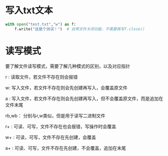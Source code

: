 # 写入txt文本

```python
with open("test.txt","w") as f:
    f.write("这是个测试！")  # 自带文件关闭功能，不需要再写f.close()
```



# 读写模式

要了解文件读写模式，需要了解几种模式的区别，以及对应指针

r :  读取文件，若文件不存在则会报错

w:  写入文件，若文件不存在则会先创建再写入，会覆盖原文件

a :  写入文件，若文件不存在则会先创建再写入，但不会覆盖原文件，而是追加在文件末尾

rb,wb： 分别与r,w类似，但是用于读写二进制文件

r+ :  可读、可写，文件不存在也会报错，写操作时会覆盖

w+ :  可读，可写，文件不存在先创建，会覆盖

a+ : 可读、可写，文件不存在先创建，不会覆盖，追加在末尾